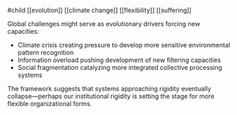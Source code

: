 #child  [[evolution]] [[climate change]] [[flexibility]] [[suffering]]


Global challenges might serve as evolutionary drivers forcing new capacities:

- Climate crisis creating pressure to develop more sensitive environmental pattern recognition
- Information overload pushing development of new filtering capacities
- Social fragmentation catalyzing more integrated collective processing systems

The framework suggests that systems approaching rigidity eventually collapse—perhaps our institutional rigidity is setting the stage for more flexible organizational forms.